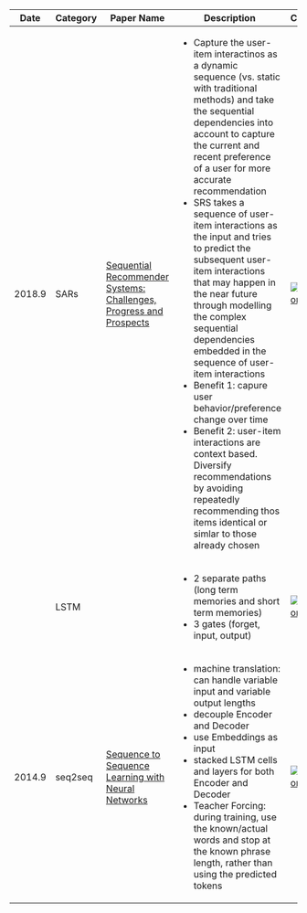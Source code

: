 <table>
  <thead>
    <tr>
      <th>Date</th>
      <th>Category</th>
      <th>Paper Name</th>
      <th>Description</th>
      <th>Citation</th>
    </tr>
  </thead>
  <tbody>
    <tr>
      <td>2018.9</td>
      <td>SARs</td>
      <td><a href="https://www.ijcai.org/Proceedings/2019/0883.pdf">Sequential Recommender Systems: Challenges, Progress and Prospects</a></td>
      <td>
        <ul>
          <li>Capture the user-item interactinos as a dynamic sequence (vs. static with traditional methods) and take the sequential dependencies into account to capture the current and recent preference of a user for more accurate recommendation</li>
          <li>SRS takes a sequence of user-item interactions as the input and tries to predict the subsequent user-item interactions that may happen in the near future through modelling the complex sequential dependencies embedded in the sequence of user-item interactions</li>  
          <li>Benefit 1: capure user behavior/preference change over time</li>  
          <li>Benefit 2: user-item interactions are context based. Diversify recommendations by avoiding repeatedly recommending thos items identical or simlar to those already chosen</li>
        </ul>
      </td>
      <td><a href="https://www.semanticscholar.org/paper/Sequential-Recommender-Systems%3A-Challenges%2C-and-Wang-Hu/d837642802ffc85e193694f94f7499276864648e"><img src="https://img.shields.io/badge/dynamic/json?label=citation&query=citationCount&url=https%3A%2F%2Fapi.semanticscholar.org%2Fgraph%2Fv1%2Fpaper%2Fd837642802ffc85e193694f94f7499276864648e%3Ffields%3DcitationCount" alt="citation"></a></td>
    </tr>
    <tr>
      <td></td>
      <td>LSTM</td>
      <td></td>
      <td>
        <ul>
          <li>2 separate paths (long term memories and short term memories)</li>
          <li>3 gates (forget, input, output)</li>
        </ul>
      </td>
      <td><a href="https://www.semanticscholar.org/paper/Attention-is-All-you-Need-Vaswani-Shazeer/204e3073870fae3d05bcbc2f6a8e263d9b72e776"><img src="https://img.shields.io/badge/dynamic/json?label=citation&query=citationCount&url=https%3A%2F%2Fapi.semanticscholar.org%2Fgraph%2Fv1%2Fpaper%2F204e3073870fae3d05bcbc2f6a8e263d9b72e776%3Ffields%3DcitationCount" alt="citation"></a></td>
    </tr>
    <tr>
      <td>2014.9</td>
      <td>seq2seq</td>
      <td><a href="https://arxiv.org/abs/1409.3215">Sequence to Sequence Learning with Neural Networks</a></td>
      <td>
        <ul>
          <li>machine translation: can handle variable input and variable output lengths</li>
          <li>decouple Encoder and Decoder </li>
          <li>use Embeddings as input </li>
          <li>stacked LSTM cells and layers for both Encoder and Decoder</li>
          <li>Teacher Forcing: during training, use the known/actual words and stop at the known phrase length, rather than using the predicted tokens</li>
        </ul>
      </td>
      <td><a href="https://www.semanticscholar.org/paper/Sequence-to-Sequence-Learning-with-Neural-Networks-Sutskever-Vinyals/cea967b59209c6be22829699f05b8b1ac4dc092d"><img src="https://img.shields.io/badge/dynamic/json?label=citation&query=citationCount&url=https%3A%2F%2Fapi.semanticscholar.org%2Fgraph%2Fv1%2Fpaper%2Fcea967b59209c6be22829699f05b8b1ac4dc092d%3Ffields%3DcitationCount" alt="citation"></a></td>
    </tr>
